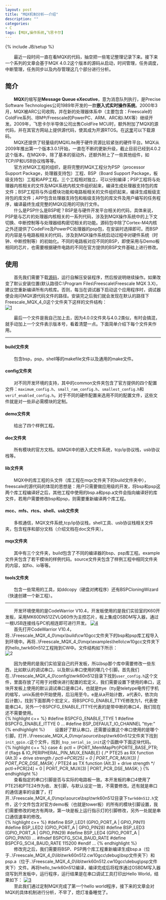 ```yaml
---
layout: post
title: "MQX机制分析——介绍"
description: ""
categories: 
- C
tags: [MQX,操作系统,飞思卡尔]
---
```

{% include JB/setup %}

　　最近一段时间一直在看MQX的代码，抽空把一些笔记整理记录下来。接下来一个系列的文章会基于MQX 4.0.2这个版本的源码从启动，时间管理，任务调度，中断管理，任务同步以及内存管理这几个部分进行分析。  
## 简介 ##
　　**MQX**的缩写是**Message Queue eXecutive**，意为消息队列执行，是Precise Software Technologies公司1989年开发的一款**嵌入式实时操作系统**。2000年3月，MQX被ARC公司收购，并在新的处理器体系中（主要包含：Freescale的ColdFire系列、IBM®/Freescale的PowerPC、ARM、ARC和i.MX等）继续开发。2009年，飞思卡尔半导体公司出售ColdFire MCU时，额外附加了MQX的源代码，并在其官方网站上提供源代码，使其成为开源RTOS。在[这里](http://www.freescale.com/zh-Hans/webapp/sps/site/homepage.jsp?code=MQX_HOME)可以下载源码。  
　　MQX还提供了轻量级的MQXLite用于硬件资源比较紧张的硬件平台。MQX从2009年推出第一个版本3.0.1开始，一直在不断的更新升级，截止目前已经到4.0.2这个版本。在MQX中，除了基本的驱动外，还额外附上了一些其他组件，如TCP/IP和USB协议栈等等。  
　　官方对MQX工程的组织，是将完整的MQX工程分为PSP（processor Support Package，处理器支持包）工程、BSP（Board Support Package，板级支持包）工程和APP工程。三个工程相对独立，可以分别编译；PSP工程将与处理器内核相关的文件及MQX系统内核文件组织起来，编译生成处理器支持包的库文件；BSP工程将与外设模块功能和电路板相关的文件组织起来，编译生成板级支持包的库文件；APP包含处理器支持包和板级支持包的库文件及用户编写的任务程序，编译最终生成完整的MQX应用的可执行文件。  
　　什么是PSP什么是BSP呢？BSP是与硬件开发平台相关的代码，具体来说，PSP是与芯片的处理器内核相关的一系列代码，涉及到MQX操作系统中的上下文切换、中断控制等与处理器结构密切相关的功能。源码包中除了Cortex-M4内核之外还提供了CodeFire及PowerPC处理器的psp包，在安装时选择即可。而BSP的内容是与电路板相关的代码，涉及到MQX操作系统启动过程中对硬件系统（时钟、中断控制等）的初始化。不同的电路板对应不同的BSP，即使采用与Demo板相同的芯片，也需要根据硬件电路的不同在官方提供的BSP文件基础上进行修改。
## 使用 ##
　　首先我们需要下载[源码](http://www.freescale.com/zh-Hans/webapp/sps/site/homepage.jsp?code=MQX_HOME)，运行自解压安装程序，然后按说明继续操作。如果改变了默认安装位置(默认路径C:\Program Files\Freescale\Freescale MQX 3.X)，建议您重新编译所有内核库。否则，每当在调试器下启动这个应用程序时，调试器便会询问MQX源代码文件的路径。安装完之后我们就会发现在默认的路径下Freescale_MQX_4_0这个文件夹下这样的文件结构：   
[![1](http://h.hiphotos.bdimg.com/album/s%3D550%3Bq%3D90%3Bc%3Dxiangce%2C100%2C100/sign=29267c903f6d55fbc1c676235d193e77/58ee3d6d55fbb2fb4ca7485c4d4a20a44723dceb.jpg?referer=da88937e38f33a87c77a342a1ca9&x=.jpg)  ](http://h.hiphotos.bdimg.com/album/s%3D1400%3Bq%3D90/sign=a9af8dadff1f4134e437017a152faebb/58ee3d6d55fbb2fb4ca7485c4d4a20a44723dceb.jpg)

　　最后一个文件是我自己加上去，因为4.0.0文件夹与4.0.2类似，有时会搞混，就手动加上一个文件表示版本号，看着清楚一点。下面简单介绍下每个文件夹作用。  

----------

#### build文件夹
　　包含bsp，psp，shell等的makefile文件以及通用的make文件。
#### config文件夹 
　　对不同开发环境的支持，其中的common文件夹包含了官方提供的四个配置文件：`maximum_config.h`、`small_ram_config.h`、`smallest_config.h`和`verif_enabled_config.h`。对于不同的硬件配置来选用不同的配置文件，这些文件就是对一些非必需模块的定制。
#### demo文件夹 
　　给出了四个样例工程。
#### doc文件夹 
　　所有模块的官方文档。如MQX中的嵌入式文件系统，tcp/ip协议栈，usb协议栈等。
#### lib文件夹  
　　MQX中的库工程的头文件（库工程在mqx文件夹下的build文件夹中），freescale的源代码的体现的思想是：用户只需要做应用级的开发，将bsp和psp这两个库工程编译好之后，其他工程中使用的bsp.a和psp.a文件会指向编译好的库文件，若用户需要修改bsp和psp，则需要重新编译两个库工程。
#### mcc、mfs、rtcs、shell、usb文件夹
　　多核通信，MQX文件系统,tcp/ip协议栈，shell工具、usb协议栈相关文件夹，包含程序和部分文档（介绍文档在doc文件夹）。
#### mqx文件夹
　　其中有三个文件夹，build包含了不同的编译器的bsp、psp库工程。example文件夹包含了若干模块的样例代码。source文件夹包含了样例工程中相同文件夹的内容，如fio、io等等。
#### tools文件夹 
　　包含一些常用的工具，如ddcopy（硬盘对拷程序）还有BSPCloningWizard（快速创建一个新工程）。


---------- 
　　开发环境使用的是CodeWarrior V10.4，开发板使用的是我们实验室的K60开发板，采用MK60DN512ZVLQ60作为主控芯片，板上集成OSBDM写入器，通过一根USB连接线与PC机相连即可进行开发。
[![4](http://c.hiphotos.bdimg.com/album/s%3D1400%3Bq%3D90/sign=5bd75db034d3d539c53d0bc70ab7d221/80cb39dbb6fd5266422b415aa918972bd407367f.jpg)](http://c.hiphotos.bdimg.com/album/s%3D1400%3Bq%3D90/sign=5bd75db034d3d539c53d0bc70ab7d221/80cb39dbb6fd5266422b415aa918972bd407367f.jpg)  
　　首先打开CodeWarrior V10.4，将..\Freescale_MQX_4_0\mqx\build\cw10gcc文件夹下的bsp和psp库工程导入到环境中。再将..\Freescale_MQX_4_0\mqx\examples\hello\cw10gcc文件夹下的hello_twrk60n512工程拖到CW中。文件结构如下所示：  
![2](http://h.hiphotos.bdimg.com/album/s%3D900%3Bq%3D90/sign=e741d5678418367aa98973dd1e48fae9/b8389b504fc2d562d225c8a3e51190ef76c66c4a.jpg)

　　因为使用的是我们实验室自己的开发板，所以bsp那个库中需要修改一些东西，比如默认的调试串口，以及默认串口使用的哪几个引脚。首先我们在..\Freescale_MQX_4_0\config\twrk60n512目录下找到`user_config.h`这个文件，里面存放了可用于对模块进行配置的宏定义，我们需要设置下使用的串口，这块开发板上使用的默认调试串口是串口4，也就是ttye（tty是teletype电传打字机的缩写，unix系统中开始使用，后沿用至今。e是从a开始计数，a代表0，依次向后计数）。找到下面那两个宏定义，将BSPCFG_ENABLE_TTYE修改为1，代表使能串口4，另外一个BSPCFG_ENABLE_ITTYE代表的是带中断的串口4，我们现在还不需要使用。  
{% highlight c++ %}
#define BSPCFG_ENABLE_TTYE                        1
#define BSPCFG_ENABLE_ITTYE                       0
...
#define BSP_DEFAULT_IO_CHANNEL                    "ttye:"
{% endhighlight %}
　　设置好了默认串口，还需要设置这个串口使用的是哪个引脚。打开..\Freescale_MQX_4_0\mqx\source\bsp\twrk60n512文件夹下找到`init_gpio.c`这个文件，找到`_bsp_serial_io_init`这个函数中下面这块代码。  
{% highlight c++ %}
case 4:
            pctl = (PORT_MemMapPtr)PORTE_BASE_PTR;
            if (flags & IO_PERIPHERAL_PIN_MUX_ENABLE)
            {
                /* PTE25 as RX function (Alt.3) + drive strength */
                pctl->PCR[25] = 0 | PORT_PCR_MUX(3) | PORT_PCR_DSE_MASK;
                /* PTE24 as TX function (Alt.3) + drive strength */
                pctl->PCR[24] = 0 | PORT_PCR_MUX(3) | PORT_PCR_DSE_MASK;
            }
{% endhighlight %}  
　　查看指定的串口引脚是否与实际的电路板一致。本开发板的串口4使用了PTE25和PTE24作为收、发引脚，与默认设定一致，不需要修改。还有就是串口的通信速率的设置了，打开..\Freescale_MQX_4_0\mqx\source\bsp\twrk60n512目录下`twrk60n512.h`文件，这个文件包含对官方demo板（也就是tower板）的所有的模块引脚设置，我们需要修改的地方有两块，第一块是板上运行指示灯的引脚修改，另外一处就是串口通信速率的修改。    
{% highlight c++ %}
#define BSP_LED1                    (GPIO_PORT_A | GPIO_PIN11)
#define BSP_LED2                    (GPIO_PORT_A | GPIO_PIN28)
#define BSP_LED3                    (GPIO_PORT_A | GPIO_PIN29)
#define BSP_LED4                    (GPIO_PORT_A | GPIO_PIN10)
...
#ifndef BSPCFG_SCI4_BAUD_RATE
	#define BSPCFG_SCI4_BAUD_RATE             115200
#endif
...
{% endhighlight %}    
　　修改完之后，我们需要将BSP、PSP两个库工程重新编译生成bsp.a（位于..\Freescale_MQX_4_0\lib\twrk60n512.cw10gcc\debug\bsp文件夹下）和psp.a（位于..\Freescale_MQX_4_0\lib\twrk60n512.cw10gcc\debug\psp文件夹下）文件。再将hello_twrk60n512编译，编译完成后将程序通过OSBDM写入器烧写到开发板中，运行程序，运行结果是在串口调试工具打印出Hello World，结果如下：
[![3](http://g.hiphotos.bdimg.com/album/s%3D1400%3Bq%3D90/sign=da4cc3eaa6c27d1ea1263fc02be5961f/242dd42a2834349b0d481fcbcbea15ce36d3be35.jpg)](http://g.hiphotos.bdimg.com/album/s%3D1400%3Bq%3D90/sign=da4cc3eaa6c27d1ea1263fc02be5961f/242dd42a2834349b0d481fcbcbea15ce36d3be35.jpg)  
　　至此我们通过定制MQX完成了第一个hello world程序，接下来的文章会对MQX的具体机制进行分析，不早了，熄灯准备睡觉了。
